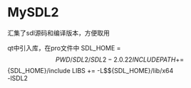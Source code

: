 # MySDL2
汇集了sdl源码和编译版本，方便取用

qt中引入库，在pro文件中
SDL_HOME = $$PWD/SDL2/SDL2-2.0.22
INCLUDEPATH += $${SDL_HOME}/include
LIBS += -L$${SDL_HOME}/lib/x64 \
            -lSDL2